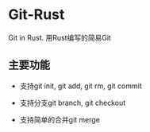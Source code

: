 # Git-Rust
Git in Rust. 用Rust编写的简易Git


## 主要功能
-  支持git init, git add, git rm, git commit

-  支持分支git branch, git checkout

-  支持简单的合并git merge